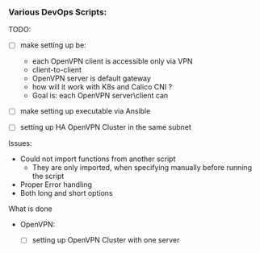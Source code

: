 ### Various DevOps Scripts:

TODO:
- [ ] make setting up be:
  - each OpenVPN client is accessible only via VPN
  - client-to-client
  - OpenVPN server is default gateway
  - how will it work with K8s and Calico CNI ?
  - Goal is: each OpenVPN server\client can 
  
- [ ] make setting up executable via Ansible
- [ ] setting up HA OpenVPN Cluster in the same subnet


Issues:

- Could not import functions from another script
  - They are only imported, when specifying manually before running the script
- Proper Error handling
- Both long and short options

What is done
- OpenVPN:
    - [ ] setting up OpenVPN Cluster with one server

    
